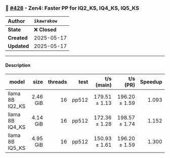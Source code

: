 ### 🔀 [#428](https://github.com/ikawrakow/ik_llama.cpp/pull/428) - Zen4: Faster PP for IQ2_KS, IQ4_KS, IQ5_KS

| **Author** | `ikawrakow` |
| :--- | :--- |
| **State** | ❌ **Closed** |
| **Created** | 2025-05-17 |
| **Updated** | 2025-05-17 |

---

#### Description

| model            |       size | threads |          test |     t/s (main)   |      t/s (PR) |  Speedup |
| ---------------- | ---------: | ------: | ------------: | ---------------: | ------------: | -------: |
| llama 8B IQ2_KS  |   2.46 GiB |      16 |         pp512 |    179.51 ± 1.13 | 196.20 ± 1.59 |  1.093   |   
| llama 8B IQ4_KS  |   4.14 GiB |      16 |         pp512 |    172.36 ± 1.28 | 198.57 ± 1.74 |  1.152   |   
| llama 8B IQ5_KS  |   4.95 GiB |      16 |         pp512 |    150.93 ± 1.61 | 196.20 ± 1.59 |  1.300   |